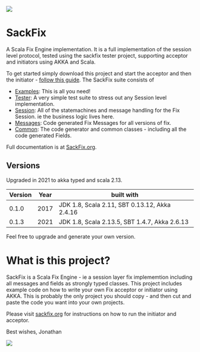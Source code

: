 <a href="http://www.sackfix.org/"><img src ="http://www.sackfix.org/assets/sf_logo.png" /></a>

# SackFix

A Scala Fix Engine implementation.  It is a full implementation of the session level protocol, tested using the sackfix tester project, supporting acceptor and initiators using AKKA and Scala.

To get started simply download this project and start the acceptor and then the initiator - [follow this guide](http://www.sackfix.org/runningtheexamples.html).   The SackFix suite consists of

* [Examples](https://github.com/PendaRed/sackfixexamples): This is all you need!
* [Tester](https://github.com/PendaRed/sackfixtests): A very simple test suite to stress out any Session level implementation.
* [Session](https://github.com/PendaRed/sackfixsessions): All of the statemachines and message handling for the Fix Session.  ie the business logic lives here.
* [Messages](https://github.com/PendaRed/sackfixmessages): Code generated Fix Messages for all versions of fix.
* [Common](https://github.com/PendaRed/sackfix): The code generator and common classes - including all the code generated Fields.

Full documentation is at [SackFix.org](http://www.sackfix.org/).

## Versions

Upgraded in 2021 to akka typed and scala 2.13.

| Version | Year | built with |
|---------|------|------------|
| 0.1.0  | 2017 | JDK 1.8, Scala 2.11, SBT 0.13.12, Akka 2.4.16 |
| 0.1.3  | 2021 | JDK 1.8, Scala 2.13.5, SBT 1.4.7, Akka 2.6.13 |

Feel free to upgrade and generate your own version.


# What is this project?

SackFix is a Scala Fix Engine - ie a session layer fix implememtion including all messages and fields as strongly typed classes.   This project includes example code on how to write your own Fix acceptor or initiator 
using AKKA.   This is probably the only project you should copy - and then cut and paste the code you want into your own projects.

Please visit [sackfix.org](http://www.sackfix.org) for instructions on how to run the initiator and acceptor.

Best wishes,
Jonathan

<a href="http://www.sackfix.org/"><img src ="http://www.sackfix.org/assets/sackfix.png" /></a>
